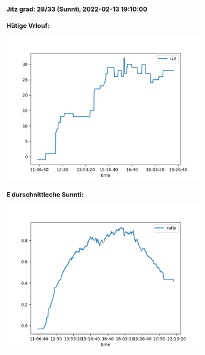 ### Jitz grad: 28/33 (Sunnti, 2022-02-13 19:10:00

### Hütige Vrlouf:
![Graph](Today.png)

### E durschnittleche Sunnti:
![Graph](Sunnti.png)
